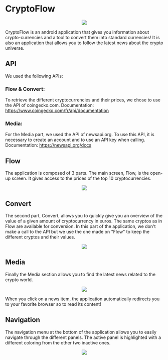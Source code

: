 # CryptoFlow

<p align="center">
  <img  src="https://i.imgur.com/h0AQlIj.jpg">
</p>

CryptoFlow is an android application that gives you information about crypto-currencies and a tool to convert them into standard currencies! It is also an application that allows you to follow the latest news about the crypto universe.

## API 
We used the following APIs:

### Flow & Convert:
To retrieve the different cryptocurrencies and their prices, we chose to use the API of coingecko.com. Documentation: https://www.coingecko.com/fr/api/documentation

### Media:
For the Media part, we used the API of newsapi.org. To use this API, it is necessary to create an account and to use an API key when calling. Documentation: https://newsapi.org/docs

## Flow 
The application is composed of 3 parts. The main screen, Flow, is the open-up screen. It gives access to the prices of the top 10 cryptocurrencies.

<p align="center">
  <img  src="https://i.imgur.com/jfRuLUh.png">
</p>


## Convert
The second part, Convert, allows you to quickly give you an overview of the value of a given amount of cryptocurrency in euros. The same cryptos as in Flow are available for conversion. In this part of the application, we don't make a call to the API but we use the one made on "Flow" to keep the different cryptos and their values.


<p align="center">
  <img  src="https://i.imgur.com/jukstPz.png">
</p>

## Media
Finally the Media section allows you to find the latest news related to the crypto world.

<p align="center">
  <img  src="https://i.imgur.com/oFNpW0F.png">
</p>

When you click on a news item, the application automatically redirects you to your favorite browser so to read its content!

## Navigation
The navigation menu at the bottom of the application allows you to easily navigate through the different panels. The active panel is highlighted with a different coloring from the other two inactive ones.

<p align="center">
  <img  src="https://i.imgur.com/xNQe8BS.png">
</p>

